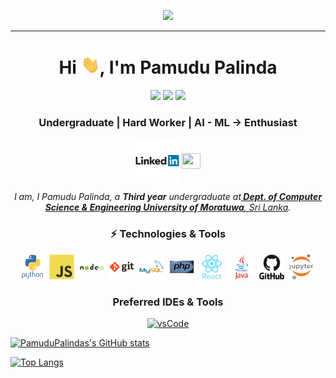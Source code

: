 <p align="center"><img src="images/hello_there.gif"></p>
<!---<p align="center"> <img src="https://komarev.com/ghpvc/?username=yigitcolakoglu&label=Profile%20views&color=0e75b6&style=flat" alt="yigitcolakoglu" /> </p>--->
<hr>
<h1 align="center">Hi <img src="https://raw.githubusercontent.com/ABSphreak/ABSphreak/master/gifs/Hi.gif" width="30px">, I'm Pamudu Palinda</h1>
 <p align="center">
  <img src="https://img.shields.io/badge/Intrest-AI,%20 ML-blue" />
  <img src="https://img.shields.io/badge/Lives-Ratnapura,Sri%20Lanka-ref" />
  <img src="https://img.shields.io/badge/Languages-English%20%26%20Sinhala-blueviolet" />
</p>
<h3 align="center">Undergraduate | Hard Worker | AI - ML -> Enthusiast</h3>
<p align="center">
<a href="https://www.linkedin.com/in/pamudu-palinda" target="blank"><img align="center" src="https://github.com/devicons/devicon/blob/master/icons/linkedin/linkedin-original-wordmark.svg" height="70" /></a>
  <a href = "mailto: pamudu.palinda@gmail.com"><img align="center" src="https://seeklogo.com/images/G/gmail-new-2020-logo-32DBE11BB4-seeklogo.com.png" height="25" width="30" /></a>
</p>
</p>
<p align="center">
  <em>
    I am, I Pamudu Palinda, a <b>Third year</b> undergraduate at<a href="https://www.uom.lk/"><b> Dept. of Computer Science & Engineering </b> <a href="https://www.uom.lk/"> <b>University of Moratuwa</b>, Sri Lanka</a>. <br>
    </em>
<h3 align="center">
    ⚡ Technologies & Tools
</h3>

<p align="center">
    <img src="https://github.com/devicons/devicon/blob/master/icons/python/python-original-wordmark.svg" title="Python" alt="Python" width="40" height="40"/>&nbsp;
    <img src="https://github.com/devicons/devicon/blob/master/icons/javascript/javascript-original.svg" title="JavaScript" alt="JavaScript" width="40" height="40"/>&nbsp;
    <img src="https://github.com/devicons/devicon/blob/master/icons/nodejs/nodejs-original-wordmark.svg" title="NodeJS" alt="NodeJS" width="40" height="40"/>&nbsp;
    <img src="https://github.com/devicons/devicon/blob/master/icons/git/git-original-wordmark.svg" title="Git" **alt="Git" width="40" height="40"/>&nbsp;
    <img src="https://github.com/devicons/devicon/blob/master/icons/mysql/mysql-original-wordmark.svg" title="MySQL"  alt="MySQL" width="40" height="40"/>&nbsp;
    <img src="https://github.com/devicons/devicon/blob/master/icons/php/php-original.svg" title="PHP"  alt="PHP" width="40" height="40"/>&nbsp;
    <img src="https://github.com/devicons/devicon/blob/master/icons/react/react-original-wordmark.svg" title="React" alt="React" width="40" height="40"/>&nbsp;
    <img src="https://github.com/devicons/devicon/blob/master/icons/java/java-original-wordmark.svg" title="Java" alt="Java" width="40" height="40"/>&nbsp;
    <img src="https://github.com/devicons/devicon/blob/master/icons/github/github-original-wordmark.svg" title="GitHub" alt="GitHub" width="40" height="40"/>&nbsp;
    <img src="https://raw.githubusercontent.com/devicons/devicon/master/icons/jupyter/jupyter-original-wordmark.svg" title="Jupyter" alt="Jupyter" width="40" height="40"/>&nbsp;
</p>
    
<h3 align="center">Preferred IDEs  & Tools </h3>
<p align="center"> 
  <a href="https://code.visualstudio.com/" target="_blank">
    <img src="https://img.shields.io/badge/vscode-007ACC.svg?style=for-the-badge&logo=visualstudiocode&logoColor=white" alt="vsCode"/> 
  </a>
 
</p>
    
    
    
<p align="center">

[![PamuduPalindas's GitHub stats](https://github-readme-stats.vercel.app/api?username=PamuduPalinda&theme=vision-friendly-dark)](https://github.com/PamuduPalinda/github-readme-stats)

[![Top Langs](https://github-readme-stats.vercel.app/api/top-langs/?username=PamuduPalinda&layout=compact&theme=vision-friendly-dark)](https://github.com/PamuduPalinda/github-readme-stats)

</p>
    

